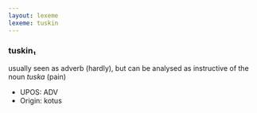 ```yaml
---
layout: lexeme
lexeme: tuskin
---
```


###  tuskin₁

usually seen as adverb (hardly), but can be analysed as instructive of the noun *tuska* (pain)
* UPOS:  ADV
* Origin:  kotus

